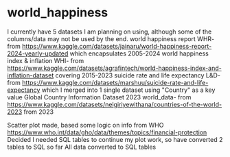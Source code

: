# world_happiness
I currently have 5 datasets I am planning on using, although some of the columns/data may not be used by the end. 
world happiness report WHR- from https://www.kaggle.com/datasets/jainaru/world-happiness-report-2024-yearly-updated which encapsulates 2005-2024
world happiness index & inflation WHI- from https://www.kaggle.com/datasets/agrafintech/world-happiness-index-and-inflation-dataset covering 2015-2023
suicide rate and life expectancy L&D- from https://www.kaggle.com/datasets/marshuu/suicide-rate-and-life-expectancy which I merged into 1 single dataset using "Country" as a key value
Global Country Information Dataset 2023 world_data- from https://www.kaggle.com/datasets/nelgiriyewithana/countries-of-the-world-2023 from 2023

Scatter plot made, based some logic on info from WHO https://www.who.int/data/gho/data/themes/topics/financial-protection
Decided I needed SQL tables to continue my plot work, so have converted 2 tables to SQL so far
All data converted to SQL tables
